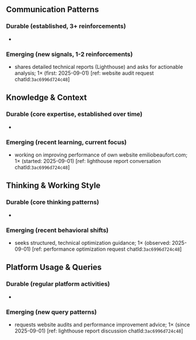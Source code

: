 ## Communication Patterns
### Durable (established, 3+ reinforcements)
- 

### Emerging (new signals, 1-2 reinforcements)
- shares detailed technical reports (Lighthouse) and asks for actionable analysis; 1× (first: 2025-09-01) [ref: website audit request chatId:`3ac6996d724c48`]

## Knowledge & Context
### Durable (core expertise, established over time)
-

### Emerging (recent learning, current focus)
- working on improving performance of own website emiliobeaufort.com; 1× (started: 2025-09-01) [ref: lighthouse report conversation chatId:`3ac6996d724c48`]

## Thinking & Working Style
### Durable (core thinking patterns)
-

### Emerging (recent behavioral shifts)
- seeks structured, technical optimization guidance; 1× (observed: 2025-09-01) [ref: performance optimization request chatId:`3ac6996d724c48`]

## Platform Usage & Queries
### Durable (regular platform activities)
-

### Emerging (new query patterns)
- requests website audits and performance improvement advice; 1× (since 2025-09-01) [ref: lighthouse report discussion chatId:`3ac6996d724c48`]